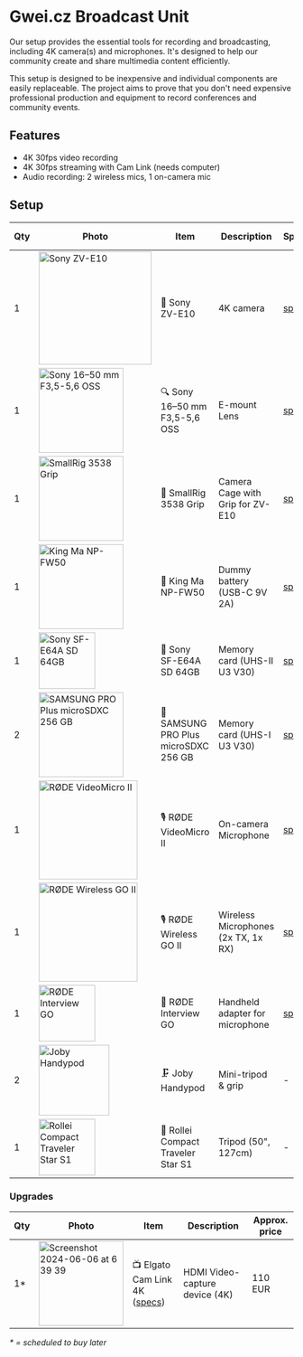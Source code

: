 # Gwei.cz Broadcast Unit

Our setup provides the essential tools for recording and broadcasting, including 4K camera(s) and microphones. It's designed to help our community create and share multimedia content efficiently.

This setup is designed to be inexpensive and individual components are easily replaceable. The project aims to prove that you don't need expensive professional production and equipment to record conferences and community events.

## Features

* 4K 30fps video recording
* 4K 30fps streaming with Cam Link (needs computer)
* Audio recording: 2 wireless mics, 1 on-camera mic

## Setup

| Qty | Photo | Item | Description | Specs | Approx. price |
| --- | --- | --- | --- | --- | --- |
| 1 | <img width="200" alt="Sony ZV-E10" src="https://github.com/gweicz/broadcast-unit/assets/67269/0431e557-022f-4a3c-bfda-ebe2be0ec8a9"> | 📸 Sony ZV-E10 | 4K camera | [specs](https://www.sony.com/electronics/support/e-mount-body-zv-e-series/zv-e10/specifications) | 650 EUR |
| 1 | <img width="150" alt="Sony 16–50 mm F3,5-5,6 OSS" src="https://github.com/gweicz/broadcast-unit/assets/67269/dda75ff4-ce4d-4b7b-9447-eb0724f20d9c"> | 🔍 Sony 16–50 mm F3,5-5,6 OSS | E-mount Lens | [specs](https://www.sony.cz/electronics/fotoaparaty-objektivy/selp1650/specifications) | - |
| 1 | <img width="150" alt="SmallRig 3538 Grip" src="https://github.com/gweicz/broadcast-unit/assets/67269/5b4a8d3f-f75b-496d-838f-d5595587e7d1"> | 🔧 SmallRig 3538 Grip | Camera Cage with Grip for ZV-E10 | [specs](https://www.smallrig.com/smallrig-camera-cage-with-grip-for-sony-zv-e10-3538b.html) | 60 EUR |
| 1 | <img width="150" alt="King Ma NP-FW50" src="https://github.com/gweicz/broadcast-unit/assets/67269/fc6f8079-2354-4423-a89b-d8d35d9494f3"> | 🔋 King Ma NP-FW50 | Dummy battery (USB-C 9V 2A) | [specs](https://www.aliexpress.com/item/1005003690496107.html) | 20 EUR |  
| 1 | <img width="100" alt="Sony SF-E64A SD 64GB" src="https://github.com/gweicz/broadcast-unit/assets/67269/12fc7724-6c69-4245-bf1f-81c5bc21f2f1)"> | 💾 Sony SF-E64A SD 64GB | Memory card (UHS-II U3 V30) | [specs](https://www.sony-asia.com/electronics/sd-cards/sf-e-series/specifications) | - |
| 2 | <img width="150" alt="SAMSUNG PRO Plus microSDXC 256 GB" src="https://github.com/gweicz/broadcast-unit/assets/67269/f3f1598e-f712-40c8-8412-0a1bd807f7a6"> | 💾 SAMSUNG PRO Plus microSDXC 256 GB | Memory card (UHS-I U3 V30) | [specs](https://www.samsung.com/cz/memory-storage/memory-card/memory-card-pro-plus-microsd-card-512gb-mb-md512sa-eu/) | 20 EUR |
| 1 | <img width="175" alt="RØDE VideoMicro II" src="https://github.com/gweicz/broadcast-unit/assets/67269/5f0dcaf4-3eb1-4f2b-bb63-88324904f04c"> | 🎙️ RØDE VideoMicro II | On-camera Microphone | [specs](https://edge.rode.com/pdf/page/2105/modules/7041/VideoMicro_II_ds_V05.pdf) | 70 EUR |
| 1 | <img width="175" alt="RØDE Wireless GO II" src="https://github.com/gweicz/broadcast-unit/assets/67269/9d6e0e9f-d8a4-4091-99ca-2ea22dd683d4"> | 🎙️ RØDE Wireless GO II | Wireless Microphones (2x TX, 1x RX) | [specs](https://edge.rode.com/pdf/page/88/modules/425/WirelessGOII_Datasheet_2.pdf) | 270 EUR |
| 1 | <img width="100" alt="RØDE Interview GO" src="https://github.com/gweicz/broadcast-unit/assets/67269/12e4a0bf-ea52-4622-8358-b2d61a64eaf6"> | 🎤 RØDE Interview GO | Handheld adapter for microphone | [specs](https://edge.rode.com/pdf/page/293/modules/4426/interviewgo_datasheet.pdf) | 25 EUR |
| 2 | <img width="125" alt="Joby Handypod" src="https://github.com/gweicz/broadcast-unit/assets/67269/6b50eaea-06bb-479d-bfa3-4f3f7de0918c"> | 🗜️ Joby Handypod | Mini-tripod & grip | - | 12 EUR |
| 1 | <img width="100" alt="Rollei Compact Traveler Star S1" src="https://github.com/gweicz/broadcast-unit/assets/67269/244d85b4-a0f3-4be8-8772-66bf801a90f9"> | 🔭 Rollei Compact Traveler Star S1 | Tripod (50", 127cm) | - | 16 EUR |



### Upgrades
| Qty | Photo | Item | Description | Approx. price |
| --- | --- | --- | --- | --- |
| 1* | <img width="150" alt="Screenshot 2024-06-06 at 6 39 39" src="https://github.com/gweicz/broadcast-unit/assets/67269/335de0c6-e3b3-420f-8db6-5a8a71f6711f"> | 📺 Elgato Cam Link 4K ([specs](https://help.elgato.com/hc/en-us/articles/360027963272-Cam-Link-4K-Technical-Specifications)) | HDMI Video-capture device (4K) | 110 EUR |

*\* = scheduled to buy later*
